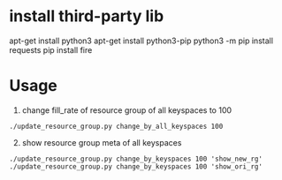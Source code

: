 # install third-party lib
apt-get install python3
apt-get install python3-pip
python3 -m pip install requests
pip install fire

# Usage
1. change fill_rate of resource group of all keyspaces to 100
```shell
./update_resource_group.py change_by_all_keyspaces 100
```
2. show resource group meta of all keyspaces
```shell
./update_resource_group.py change_by_keyspaces 100 'show_new_rg'
./update_resource_group.py change_by_keyspaces 100 'show_ori_rg'
```
